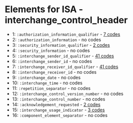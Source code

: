 # Elements for ISA - interchange_control_header
* 1: `:authorization_information_qualifier` - [7 codes](../elements/ISA_1.md)
* 2: `:authorization_information` - no codes
* 3: `:security_information_qualifier` - [2 codes](../elements/ISA_3.md)
* 4: `:security_information` - no codes
* 5: `:interchange_sender_id_qualifier` - [41 codes](../elements/ISA_5.md)
* 6: `:interchange_sender_id` - no codes
* 7: `:interchange_receiver_id_qualifier` - [41 codes](../elements/ISA_7.md)
* 8: `:interchange_receiver_id` - no codes
* 9: `:interchange_date` - no codes
* 10: `:interchange_time` - no codes
* 11: `:repetition_separator` - no codes
* 12: `:interchange_control_version_number` - no codes
* 13: `:interchange_control_number` - no codes
* 14: `:acknowledgement_requested` - [2 codes](../elements/ISA_14.md)
* 15: `:interchange_usage_indicator` - [3 codes](../elements/ISA_15.md)
* 16: `:component_element_separator` - no codes
